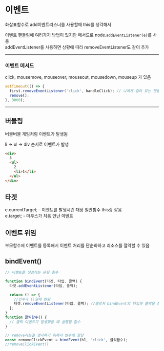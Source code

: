 # 이벤트

화살표함수로 add이벤트리스너를 사용할때 this를 생각해서

이벤트 핸들링에 여러가지 방법이 있지만 메서드로 node.`addEventListener(e)`를 사용  
addEventListener를 사용하면 상황에 따라 removeEventListener도 같이 추가

---

### 이벤트 메서드

click, mousemove, mouseover, mouseout, mousedown, mouseup 가 있음

```js
setTimeout(() => {
  first.removeEventListener('click', handleClick); // 나에게 걸려 있는 핸들러이기에 제거 이벤트는 함수를 호출해야한다.
  remove();
}, 3000);
```

---

## 버블링

버블버블 게임처럼 이벤트가 발생됨

li -> ul -> div 순서로 이벤트가 발생

```html
<div>
  3
  <ul>
    2
    <li>1</li>
  </ul>
</div>
```

## 타겟

e.currentTarget; - 이벤트를 발생시킨 대상 일반함수 this랑 같음  
e.target; - 마우스가 처음 만난 이벤트

## 이벤트 위임

부모함수에 이벤트를 등록해서 이벤트 처리를 단순화하고 리소스를 절약할 수 있음

## bindEvent()

```js
// 이벤트를 생성하는 유틸 함수

function bindEvent(타겟, 타입, 콜백) {
  타겟.addEventListener(타입, 콜백);

  return () => {
    //인수가 ()일때 반환
    타겟.removeEventListener(타입, 콜백); //클로저 bindEvent의 타입과 콜백을 참조할 수 있고 변수에 할당해서 호출하면 인베트 제거 할 수 있음
  };
}
function 클릭함수() {
  // 클릭 이벤트가 발생했을 때 실행될 함수
}

// remove라는걸 명시하기 위해서 변수에 할당
const removeClickEvent = bindEvent(h1, 'click', 클릭함수);
//removeClickEvent()
```
